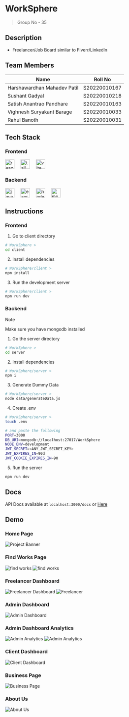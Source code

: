 # WorkSphere

> Group No - 35

## Description

- Freelancer/Job Board similar to Fiverr/LinkedIn

## Team Members

| Name                        | Roll No      |
| --------------------------- | ------------ |
| Harshawardhan Mahadev Patil | S20220010167 |
| Sushant Gadyal              | S20220010218 |
| Satish Anantrao Pandhare    | S20220010163 |
| Vighnesh Suryakant Barage   | S20220010033 |
| Rahul Banoth                | S20220010031 |

## Tech Stack

<div align="left">
  <h3>Frontend</h3>  
  <img src="https://skillicons.dev/icons?i=react" height="30" alt="react logo"  />
  <img width="12" />
  <img src="https://skillicons.dev/icons?i=tailwind" height="30" alt="tailwindcss logo"  />
  <img width="12" />
  <img src="https://skillicons.dev/icons?i=vite" height="30" alt="vite logo"  />
  <img width="12" />
</div>

<div align="left">
  <h3>Backend</h3>  
  <img src="https://skillicons.dev/icons?i=js" height="30" alt="javascript logo"  />
  <img width="12" />
  <img src="https://skillicons.dev/icons?i=express" height="30" alt="express logo"  />
  <img width="12" />
  <img src="https://cdn.jsdelivr.net/gh/devicons/devicon/icons/nodejs/nodejs-original.svg" height="30" alt="nodejs logo"  />
  <img width="12" />
  <img src="https://skillicons.dev/icons?i=mongodb" height="30" alt="mongodb logo"  />
  <img width="12" />
</div>

## Instructions

### Frontend

1. Go to client directory

```bash
# WorkSphere >
cd client
```

2. Install dependencies

```bash
# WorkSphere/client >
npm install
```

3. Run the development server

```bash
# WorkSphere/client >
npm run dev
```

### Backend

> [!NOTE]
> Make sure you have mongodb installed

1. Go the server directory

```bash
# WorkSphere >
cd server
```

2. Install dependencies

```bash
# WorkSphere/server >
npm i
```

3. Generate Dummy Data

```bash
# WorkSphere/server >
node data/generateData.js
```

4. Create .env

```bash
# WorkSphere/server >
touch .env

# and paste the following
PORT=3000
DB_URI=mongodb://localhost:27017/WorkSphere
NODE_ENV=development
JWT_SECRET=<ANY_JWT_SECRET_KEY>
JWT_EXPIRES_IN=90d
JWT_COOKIE_EXPIRES_IN=90
```

5. Run the server

```bash
npm run dev
```

## Docs 

API Docs available at `localhost:3000/docs` or  [Here](https://worksphere-dq95.onrender.com/docs)

## Demo

### Home Page

![Project Banner](./assets/worksphere.png)

### Find Works Page

![find works](./assets/works.png)
![find works](./assets/workDetail.png)

### Freelancer Dashboard

![Freelancer Dashboard](./assets/freelancerDashboard.png)
![Freelancer ](./assets/freelancerApplications.png)

### Admin Dashboard

![Admin Dashboard](./assets/adminDashboard.png)

### Admin Dashboard Analytics

![Admin Analytics](./assets/adminAnalytics.png)
![Admin Analytics](./assets/adminManageClients.png)

### Client Dashboard

![Client Dashboard](./assets/clientDashboard.png)

### Business Page

![Business Page](./assets/biz.png)

### About Us

![About Us](./assets/about.png)
